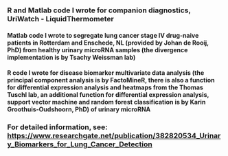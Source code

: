 ### R and Matlab code I wrote for companion diagnostics, UriWatch - LiquidThermometer 

#### Matlab code I wrote to segregate lung cancer stage IV drug-naive patients in Rotterdam and Enschede, NL (provided by Johan de Rooij, PhD) from healthy urinary microRNA samples (the divergence implementation is by Tsachy Weissman lab) 

#### R code I wrote for disease biomarker multivariate data analysis (the principal component analysis is by FactoMineR, there is also a function for differential expression analysis and heatmaps from the Thomas Tuschl lab, an additional function for differential expression analysis, support vector machine and random forest classification is by Karin Groothuis-Oudshoorn, PhD) of urinary microRNA

### For detailed information, see: https://www.researchgate.net/publication/382820534_Urinary_Biomarkers_for_Lung_Cancer_Detection

